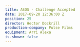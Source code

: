 ```yaml
---
title: ASOS - Challenge Accepted
date: 2017-09-20 12:36:00 Z
position: 25
director: Hector Dockrill
production-company: Pulse Films
equipment: Arri Alexa
is-shown: false
---
```


